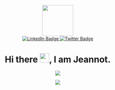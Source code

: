<div id="header" align="center">
  <img src="https://media.giphy.com/media/M9gbBd9nbDrOTu1Mqx/giphy.gif" width="100"/>
  
  <div id="badges">
    <a href="https://www.linkedin.com/in/jeannot-munganga-47936a188/">
      <img src="https://img.shields.io/badge/LinkedIn-blue?style=for-the-badge&logo=linkedin&logoColor=white" alt="LinkedIn Badge"/>
    </a>
    <a href="https://twitter.com/jeannot_mn">
      <img src="https://img.shields.io/badge/Twitter-blue?style=for-the-badge&logo=twitter&logoColor=white" alt="Twitter Badge"/>
    </a>
  </div>
  
  <img src="https://komarev.com/ghpvc/?username=Jeannot-MN&style=flat-square&color=blue" alt=""/>
  
  <h1>
    Hi there <img src="https://media.giphy.com/media/hvRJCLFzcasrR4ia7z/giphy.gif" width="30"/>,
    I am Jeannot.
  </h1>
  
  

![](https://github-readme-stats.vercel.app/api?username=Jeannot-MN&show_icons=true&count_private=true)

![](https://github-readme-stats.vercel.app/api/top-langs/?username=Jeannot-MN&layout=compact&langs_count=10&hide=makefile,qmake,css,html)
</div>

<!--
**Jeannot-MN/Jeannot-MN** is a ✨ _special_ ✨ repository because its `README.md` (this file) appears on your GitHub profile.

Here are some ideas to get you started:

- 🔭 I’m currently working on ...
- 🌱 I’m currently learning ...
- 👯 I’m looking to collaborate on ...
- 🤔 I’m looking for help with ...
- 💬 Ask me about ...
- 📫 How to reach me: ...
- 😄 Pronouns: ...
- ⚡ Fun fact: ...
-->
